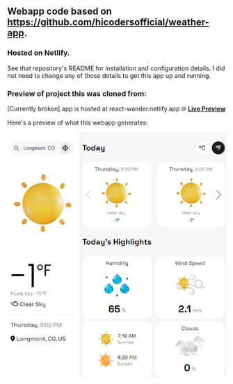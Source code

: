 
<!---
<div align="center">
    <b><a href="https://react-wander.netlify.app" target="_blank">
    <img src="./banner.png" />
    </a></b>
</div>
-->

## Webapp code based on https://github.com/hicodersofficial/weather-app.
### Hosted on Netlify. 

See that repository's README for installation and configuration details. I did not need to change any of those details
to get this app up and running. 

### Preview of project this was cloned from: 
[Currently broken] app is hosted at react-wander.netlify.app
🌐 **[Live Preview](https://react-wander.netlify.app)**

Here's a preview of what this webapp generates:

![](./preview.png)
